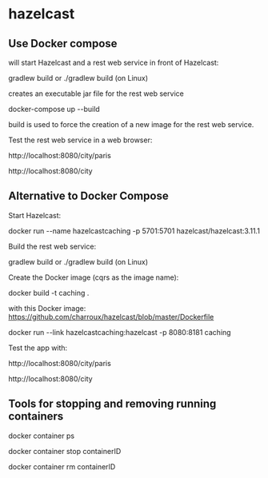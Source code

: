 # hazelcast

## Use Docker compose

will start Hazelcast and a rest web service in front of Hazelcast:

gradlew build or ./gradlew build (on Linux)

creates an executable jar file for the rest web service

docker-compose up --build

build is used to force the creation of a new image for the rest web service.

Test the rest web service in a web browser: 

http://localhost:8080/city/paris

http://localhost:8080/city

## Alternative to Docker Compose

Start Hazelcast: 

docker run --name hazelcastcaching -p 5701:5701 hazelcast/hazelcast:3.11.1

Build the rest web service:

gradlew build or ./gradlew build (on Linux)

Create the Docker image (cqrs as the image name):

docker build -t caching .

with this Docker image: https://github.com/charroux/hazelcast/blob/master/Dockerfile

docker run --link hazelcastcaching:hazelcast -p 8080:8181 caching

Test the app with: 

http://localhost:8080/city/paris

http://localhost:8080/city

## Tools for stopping and removing running containers

docker container ps

docker container stop containerID

docker container rm containerID

